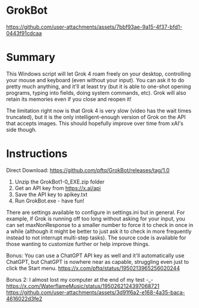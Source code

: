 # GrokBot

https://github.com/user-attachments/assets/7bbf93ae-9a15-4f37-bfd1-0443f91cdcaa

# Summary
This Windows script will let Grok 4 roam freely on your desktop, controlling your mouse and keyboard (even without your input). You can ask it to do pretty much anything, and it'll at least try (but it is able to one-shot opening programs, typing into fields, doing system commands, etc). Grok will also retain its memories even if you close and reopen it!

The limitation right now is that Grok 4 is very slow (video has the wait times truncated), but it is the only intelligent-enough version of Grok on the API that accepts images. This should hopefully improve over time from xAI's side though.

# Instructions
Direct Download: https://github.com/pftq/GrokBot/releases/tag/1.0
1. Unzip the GrokBot1-0_EXE.zip folder
2. Get an API key from https://x.ai/api
3. Save the API key to apikey.txt
4. Run GrokBot.exe - have fun!

There are settings available to configure in settings.ini but in general. For example, if Grok is running off too long without asking for your input, you can set maxNonResponse to a smaller number to force it to check in once in a while (although it might be better to just ask it to check in more frequently instead to not interrupt multi-step tasks). The source code is available for those wanting to customize further or help improve things.

Bonus: You can use a ChatGPT API key as well and it'll automatically use ChatGPT, but ChatGPT is nowhere near as capable, struggling even just to click the Start menu.
https://x.com/pftq/status/1950213965256020244

Bonus 2: I almost lost my computer at the end of my test -_-
https://x.com/WaterflameMusic/status/1950262124397068721
https://github.com/user-attachments/assets/3d91f6a2-e168-4a35-baca-4616022d3fe2

